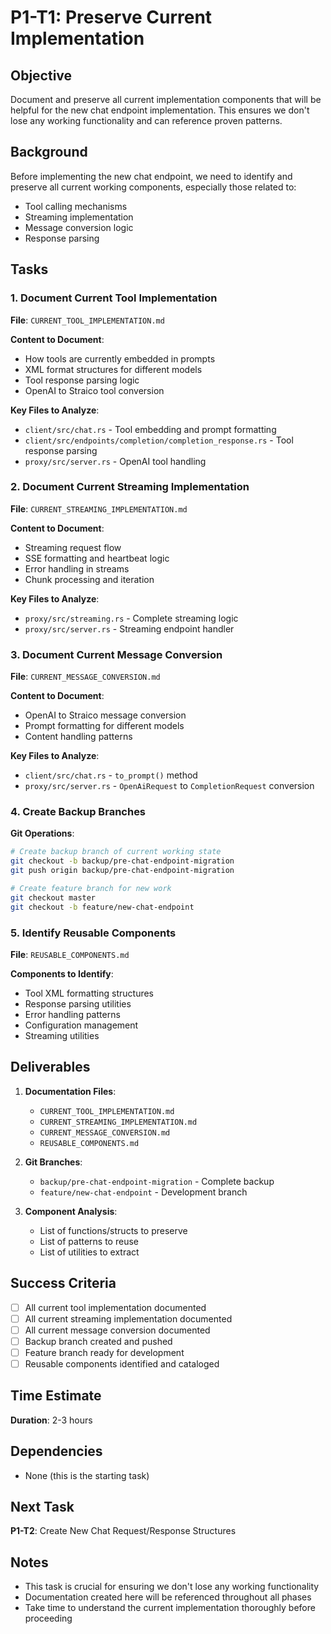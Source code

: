 # P1-T1: Preserve Current Implementation

## Objective
Document and preserve all current implementation components that will be helpful for the new chat endpoint implementation. This ensures we don't lose any working functionality and can reference proven patterns.

## Background
Before implementing the new chat endpoint, we need to identify and preserve all current working components, especially those related to:
- Tool calling mechanisms
- Streaming implementation
- Message conversion logic
- Response parsing

## Tasks

### 1. Document Current Tool Implementation
**File**: `CURRENT_TOOL_IMPLEMENTATION.md`

**Content to Document**:
- How tools are currently embedded in prompts
- XML format structures for different models
- Tool response parsing logic
- OpenAI to Straico tool conversion

**Key Files to Analyze**:
- `client/src/chat.rs` - Tool embedding and prompt formatting
- `client/src/endpoints/completion/completion_response.rs` - Tool response parsing
- `proxy/src/server.rs` - OpenAI tool handling

### 2. Document Current Streaming Implementation  
**File**: `CURRENT_STREAMING_IMPLEMENTATION.md`

**Content to Document**:
- Streaming request flow
- SSE formatting and heartbeat logic
- Error handling in streams
- Chunk processing and iteration

**Key Files to Analyze**:
- `proxy/src/streaming.rs` - Complete streaming logic
- `proxy/src/server.rs` - Streaming endpoint handler

### 3. Document Current Message Conversion
**File**: `CURRENT_MESSAGE_CONVERSION.md`

**Content to Document**:
- OpenAI to Straico message conversion
- Prompt formatting for different models
- Content handling patterns

**Key Files to Analyze**:
- `client/src/chat.rs` - `to_prompt()` method
- `proxy/src/server.rs` - `OpenAiRequest` to `CompletionRequest` conversion

### 4. Create Backup Branches
**Git Operations**:
```bash
# Create backup branch of current working state
git checkout -b backup/pre-chat-endpoint-migration
git push origin backup/pre-chat-endpoint-migration

# Create feature branch for new work
git checkout master
git checkout -b feature/new-chat-endpoint
```

### 5. Identify Reusable Components
**File**: `REUSABLE_COMPONENTS.md`

**Components to Identify**:
- Tool XML formatting structures
- Response parsing utilities
- Error handling patterns
- Configuration management
- Streaming utilities

## Deliverables

1. **Documentation Files**:
   - `CURRENT_TOOL_IMPLEMENTATION.md`
   - `CURRENT_STREAMING_IMPLEMENTATION.md` 
   - `CURRENT_MESSAGE_CONVERSION.md`
   - `REUSABLE_COMPONENTS.md`

2. **Git Branches**:
   - `backup/pre-chat-endpoint-migration` - Complete backup
   - `feature/new-chat-endpoint` - Development branch

3. **Component Analysis**:
   - List of functions/structs to preserve
   - List of patterns to reuse
   - List of utilities to extract

## Success Criteria

- [ ] All current tool implementation documented
- [ ] All current streaming implementation documented  
- [ ] All current message conversion documented
- [ ] Backup branch created and pushed
- [ ] Feature branch ready for development
- [ ] Reusable components identified and cataloged

## Time Estimate
**Duration**: 2-3 hours

## Dependencies
- None (this is the starting task)

## Next Task
**P1-T2**: Create New Chat Request/Response Structures

## Notes
- This task is crucial for ensuring we don't lose any working functionality
- Documentation created here will be referenced throughout all phases
- Take time to understand the current implementation thoroughly before proceeding